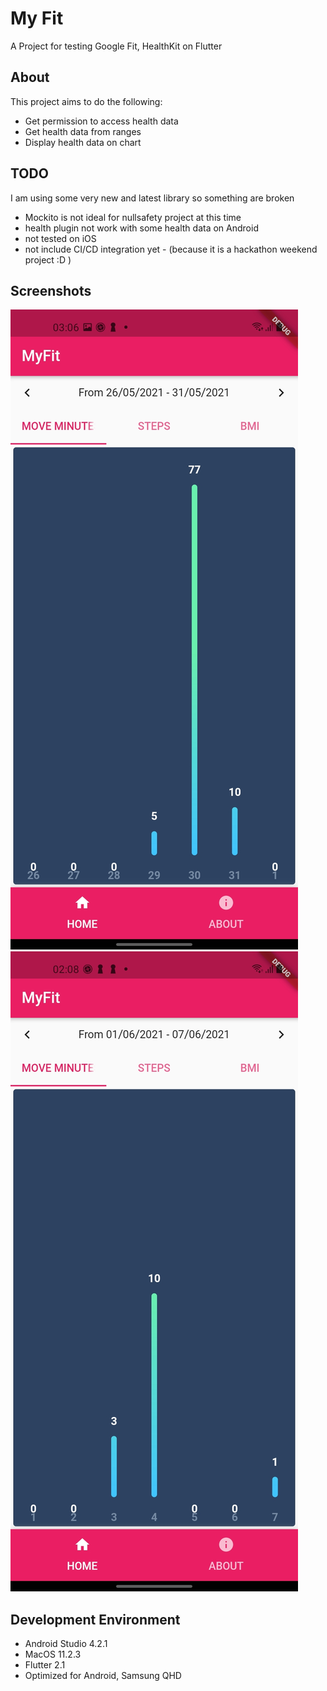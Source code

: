 # My Fit
A Project for testing Google Fit, HealthKit on Flutter

## About
This project aims to do the following:
* Get permission to access health data
* Get health data from ranges
* Display health data on chart 

## TODO
I am using some very new and latest library so something are broken
* Mockito is not ideal for nullsafety project at this time
* health plugin not work with some health data on Android
* not tested on iOS
* not include CI/CD integration yet - (because it is a hackathon weekend project :D )

## Screenshots
![Screenshot 1](screenshots/1.jpg)
![Screenshot 2](screenshots/2.jpg)

## Development Environment
* Android Studio 4.2.1 
* MacOS 11.2.3
* Flutter 2.1
* Optimized for Android, Samsung QHD
